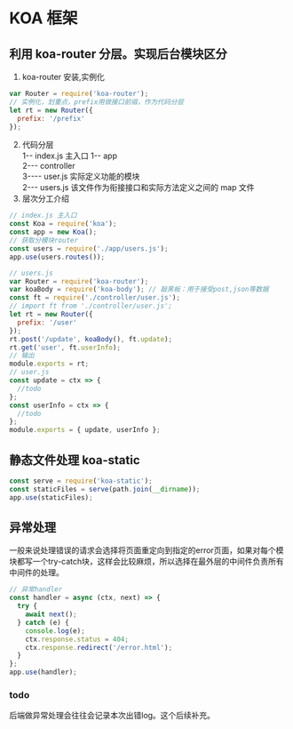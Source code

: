 # KOA 框架

## 利用 koa-router 分层。实现后台模块区分

1. koa-router 安装,实例化

```js
var Router = require('koa-router');
// 实例化，划重点，prefix用做接口前缀，作为代码分层
let rt = new Router({
  prefix: '/prefix'
});
```

2. 代码分层  
   1-- index.js 主入口
   1-- app  
   2--- controller  
   3---- user.js 实际定义功能的模块  
   2--- users.js 该文件作为衔接接口和实际方法定义之间的 map 文件
3. 层次分工介绍

```js
// index.js 主入口
const Koa = require('koa');
const app = new Koa();
// 获取分模块router
const users = require('./app/users.js');
app.use(users.routes());

// users.js
var Router = require('koa-router');
var koaBody = require('koa-body'); // 敲黑板：用于接受post,json等数据
const ft = require('./controller/user.js');
// import ft from './controller/user.js';
let rt = new Router({
  prefix: '/user'
});
rt.post('/update', koaBody(), ft.update);
rt.get('user', ft.userInfo);
// 输出
module.exports = rt;
// user.js
const update = ctx => {
  //todo
};
const userInfo = ctx => {
  //todo
};
module.exports = { update, userInfo };
```

## 静态文件处理 koa-static
```js
const serve = require('koa-static');
const staticFiles = serve(path.join(__dirname));
app.use(staticFiles);
```

## 异常处理
一般来说处理错误的请求会选择将页面重定向到指定的error页面，如果对每个模块都写一个try-catch块，这样会比较麻烦，所以选择在最外层的中间件负责所有中间件的处理。
```js
// 异常handler
const handler = async (ctx, next) => {
  try {
    await next();
  } catch (e) {
    console.log(e);
    ctx.response.status = 404;
    ctx.response.redirect('/error.html');
  }
};
app.use(handler);
```
### todo
后端做异常处理会往往会记录本次出错log。这个后续补充。
